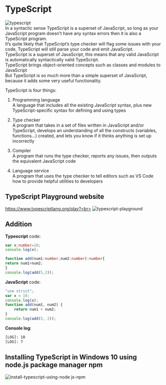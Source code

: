 # TypeScript
![typescript](https://github.com/danielurra/TypeScript/assets/51704179/f34e4b73-8bc3-4bd9-b1e1-c943a81c0f7b)<br>
In a syntactic sense TypeScript is a superset of JavaScript, so long as your JavaScript program doesn’t have any syntax errors then it is also a TypeScript program.<br>
It’s quite likely that TypeScript’s type checker will flag some issues with your code, TypeScript will still parse your code and emit JavaScript.<br>
TypeScript is a superset of JavaScript, this means that any valid JavaScript is automatically syntactically valid TypeScript.<br>
TypeScript brings object-oriented concepts such as classes and modules to JavaScript<br>
But TypeScript is so much more than a simple superset of JavaScript, because it adds some very useful functionality. <br>

TypeScript is four things:<br>

1) Programming language<br>
A language that includes all the existing JavaScript syntax, plus new TypeScript-specific syntax for defining and using types<br>

2) Type checker<br>
A program that takes in a set of files written in JavaScript and/or TypeScript, develops an understanding of all the constructs (variables, functions…​) created, and lets you know if it thinks anything is set up incorrectly<br>

3) Compiler<br>
A program that runs the type checker, reports any issues, then outputs the equivalent JavaScript code<br>

4) Language service<br>
A program that uses the type checker to tell editors such as VS Code how to provide helpful utilities to developers<br>
## TypeScript Playground website
https://www.typescriptlang.org/play?<br>
![typescript-playground](https://github.com/danielurra/TypeScript/assets/51704179/7a57be95-8f7a-496f-8290-3d2e4b0470fc)<br>
## Addition
**Typescript** code:<br>
```typescript
var x:number=10;
console.log(x);

function add(num1:number,num2:number):number{
return num1+num2;
}
console.log(add(5,2));
```
**JavaScript** code:<br>
```javascript
"use strict";
var x = 10;
console.log(x);
function add(num1, num2) {
    return num1 + num2;
}
console.log(add(5, 2));
```
**Console log**:<br>
```bash
[LOG]: 10
[LOG]: 7
```
## Installing TypeScript in Windows 10 using node.js package manager npm
![install-typescript-using-node js-npm](https://github.com/danielurra/TypeScript/assets/51704179/7b9384df-f5a1-4dac-8f72-6b15bc35a323)<br>

